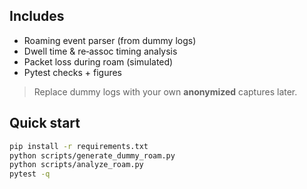 

## Includes
- Roaming event parser (from dummy logs)
- Dwell time & re‑assoc timing analysis
- Packet loss during roam (simulated)
- Pytest checks + figures

> Replace dummy logs with your own **anonymized** captures later.

## Quick start
```bash
pip install -r requirements.txt
python scripts/generate_dummy_roam.py
python scripts/analyze_roam.py
pytest -q
```
